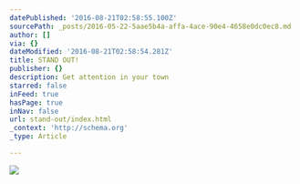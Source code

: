 ```yaml
---
datePublished: '2016-08-21T02:58:55.100Z'
sourcePath: _posts/2016-05-22-5aae5b4a-affa-4ace-90e4-4658e0dc0ec8.md
author: []
via: {}
dateModified: '2016-08-21T02:58:54.281Z'
title: STAND OUT!
publisher: {}
description: Get attention in your town
starred: false
inFeed: true
hasPage: true
inNav: false
url: stand-out/index.html
_context: 'http://schema.org'
_type: Article

---
```

![](https://s3-us-west-2.amazonaws.com/the-grid-img/p/f4cc98065461487fd3d63d1cd6babd2535e5de3b.jpg)
